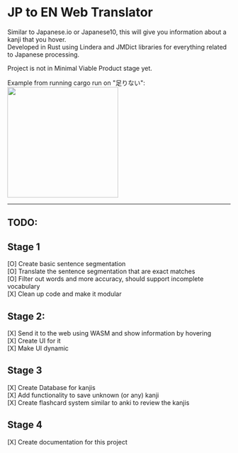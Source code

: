 # JP to EN Web Translator

Similar to Japanese.io or Japanese10, this will give you information about a kanji that you hover. 
</br>
Developed in Rust using Lindera and JMDict libraries for everything related to Japanese processing.

Project is not in Minimal Viable Product stage yet. 

Example from running cargo run on "足りない": </br>
<img src="https://user-images.githubusercontent.com/83165406/216244133-ca4185b7-2ba6-40ad-bfeb-2d761945b15d.png" width=250 />


---
## TODO:
## **Stage 1**
[O] Create basic sentence segmentation </br>
[O] Translate the sentence segmentation that are exact matches </br>
[O] Filter out words and more accuracy, should support incomplete vocabulary </br>
[X] Clean up code and make it modular </br>
## **Stage 2:**
[X] Send it to the web using WASM and show information by hovering </br>
[X] Create UI for it </br>
[X] Make UI dynamic </br>
## **Stage 3**
[X] Create Database for kanjis </br>
[X] Add functionality to save unknown (or any) kanji </br>
[X] Create flashcard system similar to anki to review the kanjis

## **Stage 4**
[X] Create documentation for this project </br>
